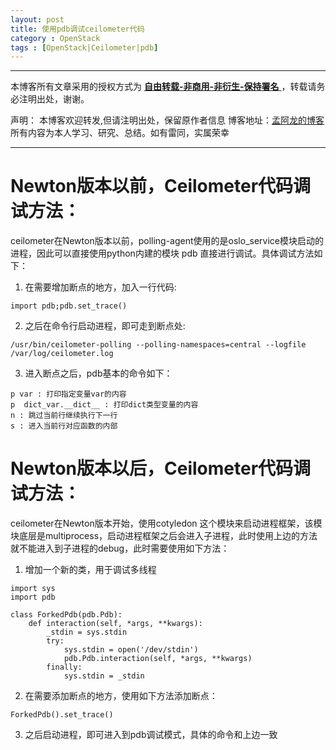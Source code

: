 ```yaml
---
layout: post
title: 使用pdb调试ceilometer代码
category : OpenStack
tags : [OpenStack|Ceilometer|pdb]
---
```


***
本博客所有文章采用的授权方式为 [**自由转载-非商用-非衍生-保持署名** ](http://creativecommons.org/licenses/by-nc-nd/3.0/deed.zh)，转载请务必注明出处，谢谢。

声明：
本博客欢迎转发,但请注明出处，保留原作者信息
博客地址：[孟阿龙的博客](http://mengalong.github.io)
所有内容为本人学习、研究、总结。如有雷同，实属荣幸
***

# Newton版本以前，Ceilometer代码调试方法：
ceilometer在Newton版本以前，polling-agent使用的是oslo_service模块启动的进程，因此可以直接使用python内建的模块 pdb 直接进行调试。具体调试方法如下：

1. 在需要增加断点的地方，加入一行代码:

```
import pdb;pdb.set_trace()
```

2. 之后在命令行启动进程，即可走到断点处:

```
/usr/bin/ceilometer-polling --polling-namespaces=central --logfile /var/log/ceilometer.log
```

3. 进入断点之后，pdb基本的命令如下：

```
p var : 打印指定变量var的内容
p  dict_var.__dict__ : 打印dict类型变量的内容
n : 跳过当前行继续执行下一行
s : 进入当前行对应函数的内部
```

# Newton版本以后，Ceilometer代码调试方法：

ceilometer在Newton版本开始，使用cotyledon 这个模块来启动进程框架，该模块底层是multiprocess，启动进程框架之后会进入子进程，此时使用上边的方法就不能进入到子进程的debug，此时需要使用如下方法：

1. 增加一个新的类，用于调试多线程

```
import sys
import pdb

class ForkedPdb(pdb.Pdb):
    def interaction(self, *args, **kwargs):
        _stdin = sys.stdin
        try:
            sys.stdin = open('/dev/stdin')
            pdb.Pdb.interaction(self, *args, **kwargs)
        finally:
            sys.stdin = _stdin
```

2. 在需要添加断点的地方，使用如下方法添加断点：

```
ForkedPdb().set_trace()
```

3. 之后启动进程，即可进入到pdb调试模式，具体的命令和上边一致

